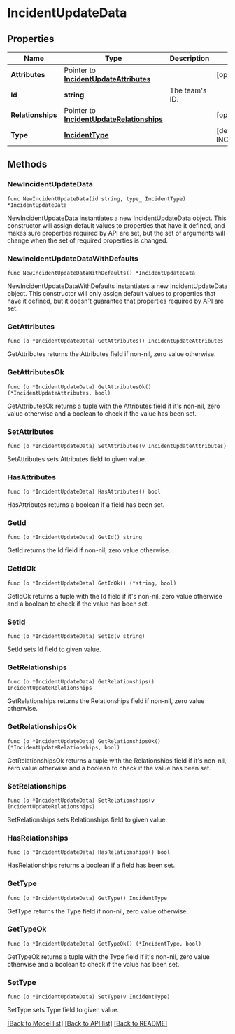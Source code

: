 # IncidentUpdateData

## Properties

| Name              | Type                                                                         | Description        | Notes                               |
| ----------------- | ---------------------------------------------------------------------------- | ------------------ | ----------------------------------- |
| **Attributes**    | Pointer to [**IncidentUpdateAttributes**](IncidentUpdateAttributes.md)       |                    | [optional]                          |
| **Id**            | **string**                                                                   | The team&#39;s ID. |
| **Relationships** | Pointer to [**IncidentUpdateRelationships**](IncidentUpdateRelationships.md) |                    | [optional]                          |
| **Type**          | [**IncidentType**](IncidentType.md)                                          |                    | [default to INCIDENTTYPE_INCIDENTS] |

## Methods

### NewIncidentUpdateData

`func NewIncidentUpdateData(id string, type_ IncidentType) *IncidentUpdateData`

NewIncidentUpdateData instantiates a new IncidentUpdateData object.
This constructor will assign default values to properties that have it defined,
and makes sure properties required by API are set, but the set of arguments
will change when the set of required properties is changed.

### NewIncidentUpdateDataWithDefaults

`func NewIncidentUpdateDataWithDefaults() *IncidentUpdateData`

NewIncidentUpdateDataWithDefaults instantiates a new IncidentUpdateData object.
This constructor will only assign default values to properties that have it defined,
but it doesn't guarantee that properties required by API are set.

### GetAttributes

`func (o *IncidentUpdateData) GetAttributes() IncidentUpdateAttributes`

GetAttributes returns the Attributes field if non-nil, zero value otherwise.

### GetAttributesOk

`func (o *IncidentUpdateData) GetAttributesOk() (*IncidentUpdateAttributes, bool)`

GetAttributesOk returns a tuple with the Attributes field if it's non-nil, zero value otherwise
and a boolean to check if the value has been set.

### SetAttributes

`func (o *IncidentUpdateData) SetAttributes(v IncidentUpdateAttributes)`

SetAttributes sets Attributes field to given value.

### HasAttributes

`func (o *IncidentUpdateData) HasAttributes() bool`

HasAttributes returns a boolean if a field has been set.

### GetId

`func (o *IncidentUpdateData) GetId() string`

GetId returns the Id field if non-nil, zero value otherwise.

### GetIdOk

`func (o *IncidentUpdateData) GetIdOk() (*string, bool)`

GetIdOk returns a tuple with the Id field if it's non-nil, zero value otherwise
and a boolean to check if the value has been set.

### SetId

`func (o *IncidentUpdateData) SetId(v string)`

SetId sets Id field to given value.

### GetRelationships

`func (o *IncidentUpdateData) GetRelationships() IncidentUpdateRelationships`

GetRelationships returns the Relationships field if non-nil, zero value otherwise.

### GetRelationshipsOk

`func (o *IncidentUpdateData) GetRelationshipsOk() (*IncidentUpdateRelationships, bool)`

GetRelationshipsOk returns a tuple with the Relationships field if it's non-nil, zero value otherwise
and a boolean to check if the value has been set.

### SetRelationships

`func (o *IncidentUpdateData) SetRelationships(v IncidentUpdateRelationships)`

SetRelationships sets Relationships field to given value.

### HasRelationships

`func (o *IncidentUpdateData) HasRelationships() bool`

HasRelationships returns a boolean if a field has been set.

### GetType

`func (o *IncidentUpdateData) GetType() IncidentType`

GetType returns the Type field if non-nil, zero value otherwise.

### GetTypeOk

`func (o *IncidentUpdateData) GetTypeOk() (*IncidentType, bool)`

GetTypeOk returns a tuple with the Type field if it's non-nil, zero value otherwise
and a boolean to check if the value has been set.

### SetType

`func (o *IncidentUpdateData) SetType(v IncidentType)`

SetType sets Type field to given value.

[[Back to Model list]](../README.md#documentation-for-models) [[Back to API list]](../README.md#documentation-for-api-endpoints) [[Back to README]](../README.md)
